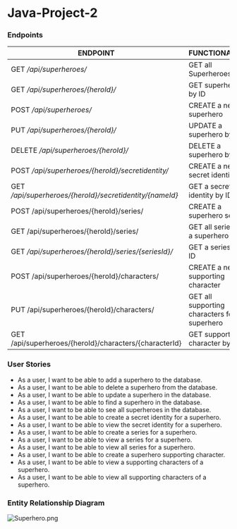 # Java-Project-2



### Endpoints

| ENDPOINT                                                | FUNCTIONALITY |
|---------------------------------------------------------| :--- |
| GET _/api/superheroes/_                                 | GET all Superheroes
| GET _/api/superheroes/{heroId}/_                        | GET superhero by ID
| POST _/api/superheroes/_                                | CREATE a new superhero
| PUT _/api/superheroes/{heroId}/_                        | UPDATE a superhero by ID
| DELETE _/api/superheroes/{heroId}/_                     | DELETE a superhero by ID
| POST _/api/superheroes/{heroId}/secretidentity/_        | CREATE a new secret identity
| GET _/api/superheroes/{heroId}/secretidentity/{nameId}_ | GET a secret identity by ID
| POST /api/superheroes/{heroId}/series/                  | CREATE a superhero series
| GET /api/superheroes/{heroId}/series/                   | GET all series for a superhero
| GET _/api/superheroes/{heroId}/series/{seriesId}/_      | GET a series by ID
| POST /api/superheroes/{heroId}/characters/              | CREATE a new supporting character
| PUT /api/superheroes/{heroId}/characters/               | GET all supporting characters for a superhero 
| GET /api/superheroes/{heroId}/characters/{characterId}  | GET supporting character by ID


### User Stories

* As a user, I want to be able to add a superhero to the database.
* As a user, I want to be able to delete a superhero from the database.
* As a user, I want to be able to update a superhero in the database.
* As a user, I want to be able to find a superhero in the database.
* As a user, I want to be able to see all superheroes in the database.
* As a user, I want to be able to create a secret identity for a superhero.
* As a user, I want to be able to view the secret identity for a superhero.
* As a user, I want to be able to create a series for a superhero.
* As a user, I want to be able to view a series for a superhero.
* As a user, I want to be able to view all series for a superhero.
* As a user, I want to be able to create a superhero supporting character.
* As a user, I want to be able to view a supporting characters of a superhero.
* As a user, I want to be able to view all supporting characters of a superhero.


### Entity Relationship Diagram
![Superhero.png](resources/SuperHero.png)